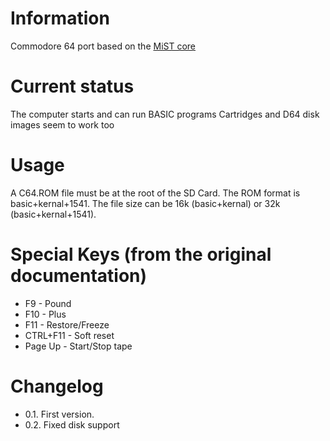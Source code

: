 # Information
Commodore 64 port based on the [MiST core](https://github.com/mist-devel/c64) 
# Current status
The computer starts and can run BASIC programs
Cartridges and D64 disk images seem to work too
# Usage
A C64.ROM file must be at the root of the SD Card. The ROM format is basic+kernal+1541. The file size can be 16k (basic+kernal) or 32k (basic+kernal+1541).
# Special Keys (from the original documentation)
- F9 - Pound
- F10 - Plus
- F11 - Restore/Freeze
- CTRL+F11 - Soft reset
- Page Up - Start/Stop tape
# Changelog
- 0.1. First version.
- 0.2. Fixed disk support

